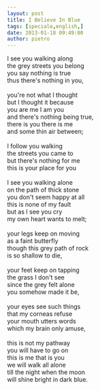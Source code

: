 ```yaml
---
layout: post
title: I Believe In Blue
tags: [speciale,english,]
date: 2013-01-18 09:49:00
author: pietro
---
```

I see you walking along<br/>the grey streets you belong<br/>you say nothing is true<br/>thus there's nothing in you,<br/><br/>you're not what I thought<br/>but I thought it because<br/>you are me I am you<br/>and there's nothing being true,<br/>there is you there is me<br/>and some thin air between;<br/><br/>I follow you walking<br/>the streets you came to<br/>but there's nothing for me<br/>this is your place for you<br/><br/>I see you walking alone<br/>on the path of thick stone<br/>you don't seem happy at all<br/>this is none of my fault<br/>but as I see you cry<br/>my own heart wants to melt;<br/><br/>your legs keep on moving<br/>as a faint butterfly<br/>though this grey path of rock<br/>is so shallow to die,<br/><br/>your feet keep on tapping<br/>the grass I don't see<br/>since the grey felt alone<br/>you somehow made it be,<br/><br/>your eyes see such things<br/>that my corneas refuse<br/>your mouth utters words<br/>which my brain only amuse,<br/><br/>this is not my pathway<br/>you will have to go on<br/>this is me that is you<br/>we will walk all alone<br/>till the night when the moon<br/>will shine bright in dark blue.
